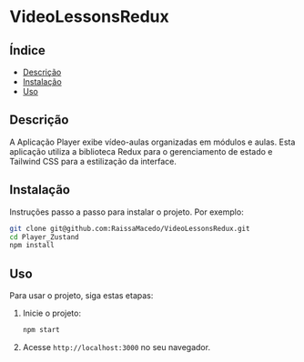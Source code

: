 # VideoLessonsRedux

## Índice

- [Descrição](#descrição)
- [Instalação](#instalação)
- [Uso](#uso)


## Descrição

A Aplicação Player exibe vídeo-aulas organizadas em módulos e aulas. Esta aplicação utiliza a biblioteca Redux para o gerenciamento de estado e Tailwind CSS para a estilização da interface.


## Instalação

Instruções passo a passo para instalar o projeto. Por exemplo:
```bash
git clone git@github.com:RaissaMacedo/VideoLessonsRedux.git
cd Player_Zustand
npm install
```

## Uso

Para usar o projeto, siga estas etapas:

1. Inicie o projeto:
    ```bash
    npm start
    ```
2. Acesse `http://localhost:3000` no seu navegador.
